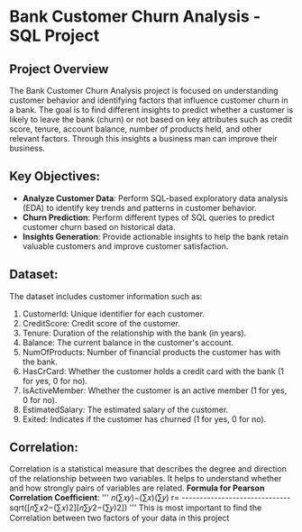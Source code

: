 # Bank Customer Churn Analysis - SQL Project

## Project Overview
The Bank Customer Churn Analysis project is focused on understanding customer behavior and identifying factors that influence customer churn in a bank. The goal is to find different insights to predict whether a customer is likely to leave the bank (churn) or not based on key attributes such as credit score, tenure, account balance, number of products held, and other relevant factors. Through this insights a business man can improve their business.

## Key Objectives:
* **Analyze Customer Data**: Perform SQL-based exploratory data analysis (EDA) to identify key trends and patterns in customer behavior.
* **Churn Prediction**: Perform different types of SQL queries to predict customer churn based on historical data.
* **Insights Generation**: Provide actionable insights to help the bank retain valuable customers and improve customer satisfaction.

## Dataset:
The dataset includes customer information such as:

1. CustomerId: Unique identifier for each customer.
2. CreditScore: Credit score of the customer.
3. Tenure: Duration of the relationship with the bank (in years).
4. Balance: The current balance in the customer's account.
5. NumOfProducts: Number of financial products the customer has with the bank.
6. HasCrCard: Whether the customer holds a credit card with the bank (1 for yes, 0 for no).
7. IsActiveMember: Whether the customer is an active member (1 for yes, 0 for no).
8. EstimatedSalary: The estimated salary of the customer.
9. Exited: Indicates if the customer has churned (1 for yes, 0 for no).

## Correlation:
Correlation is a statistical measure that describes the degree and direction of the relationship between two variables. It helps to understand whether and how strongly pairs of variables are related.
**Formula for Pearson Correlation Coefficient**:
'''
                            𝑛(∑𝑥𝑦)−(∑𝑥)(∑𝑦)
                    r=  ------------------------------
                        sqrt([𝑛∑𝑥2−(∑𝑥)2][𝑛∑𝑦2−(∑𝑦)2])
'''
This is most important to find the Correlation between two factors of your data in this project

